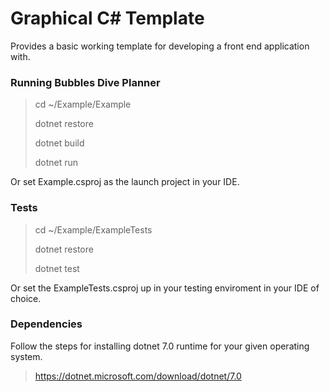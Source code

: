Graphical C# Template
====================

Provides a basic working template for developing a front end application with.

### Running Bubbles Dive Planner

> cd ~/Example/Example
> 
> dotnet restore
> 
> dotnet build
> 
> dotnet run

Or set Example.csproj as the launch project in your IDE. 

### Tests

> cd ~/Example/ExampleTests
> 
> dotnet restore
> 
> dotnet test

Or set the ExampleTests.csproj up in your testing enviroment in your IDE of choice.

### Dependencies

Follow the steps for installing dotnet 7.0 runtime for your given operating system.

> https://dotnet.microsoft.com/download/dotnet/7.0
